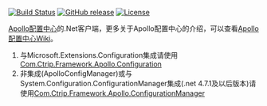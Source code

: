 [![Build Status](https://travis-ci.org/ctripcorp/apollo.net.svg?branch=master)](https://travis-ci.org/ctripcorp/apollo.net)
[![GitHub release](https://img.shields.io/github/release/ctripcorp/apollo.net.svg)](https://github.com/ctripcorp/apollo.net/releases)
[![License](https://img.shields.io/badge/license-Apache%202-4EB1BA.svg)](https://www.apache.org/licenses/LICENSE-2.0.html)

[Apollo配置中心](https://github.com/ctripcorp/apollo)的.Net客户端，更多关于Apollo配置中心的介绍，可以查看[Apollo配置中心Wiki](https://github.com/ctripcorp/apollo/wiki)。

1. 与Microsoft.Extensions.Configuration集成请使用[Com.Ctrip.Framework.Apollo.Configuration](https://www.nuget.org/packages/Com.Ctrip.Framework.Apollo.Configuration/)
2. 非集成(ApolloConfigManager)或与System.Configuration.ConfigurationManager集成(.net 4.7.1及以后版本)请使用[Com.Ctrip.Framework.Apollo.ConfigurationManager](https://www.nuget.org/packages/Com.Ctrip.Framework.Apollo.ConfigurationManager/)